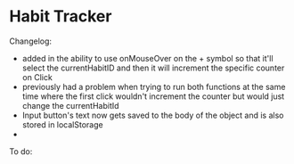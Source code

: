 # Habit Tracker












Changelog:
  - added in the ability to use onMouseOver on the + symbol so that it'll select the currentHabitID and then it will increment the specific counter on Click
  - previously had a problem when trying to run both functions at the same time where the first click wouldn't increment the counter but would just change the currentHabitId
  - Input button's text now gets saved to the body of the object and is also stored in localStorage
- 




To do:

